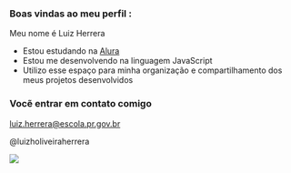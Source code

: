 ### Boas vindas ao meu perfil :

Meu nome é Luiz Herrera

- Estou estudando na [Alura](https://www.alura.com.br)
- Estou me desenvolvendo na linguagem JavaScript
- Utilizo esse espaço para minha organização e compartilhamento dos meus projetos desenvolvidos

### Vocẽ entrar em contato comigo 

luiz.herrera@escola.pr.gov.br 

@luizholiveiraherrera

![](https://media.tenor.com/fTKfFMOURxQAAAAd/bleach-bleach-anime.gif)
